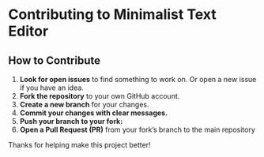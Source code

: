 # Contributing to Minimalist Text Editor

## How to Contribute

1. **Look for open issues** to find something to work on. Or open a new issue if you have an idea.
2. **Fork the repository** to your own GitHub account.
3. **Create a new branch** for your changes.
4. **Commit your changes with clear messages.**
5. **Push your branch to your fork:**
6. **Open a Pull Request (PR)** from your fork’s branch to the main repository

Thanks for helping make this project better!

